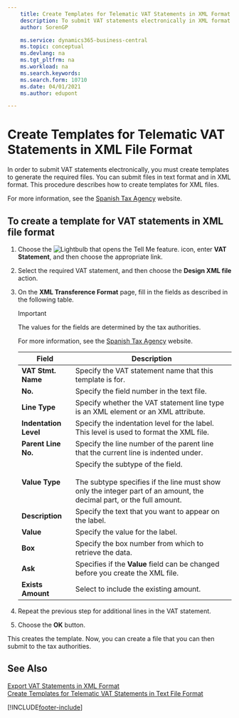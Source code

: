 ```yaml
---
    title: Create Templates for Telematic VAT Statements in XML Format (ES)
    description: To submit VAT statements electronically in XML format in the Spanish version of Business Central, create templates to manage the formats.
    author: SorenGP

    ms.service: dynamics365-business-central
    ms.topic: conceptual
    ms.devlang: na
    ms.tgt_pltfrm: na
    ms.workload: na
    ms.search.keywords:
    ms.search.form: 10710
    ms.date: 04/01/2021
    ms.author: edupont

---
```

# Create Templates for Telematic VAT Statements in XML File Format
In order to submit VAT statements electronically, you must create templates to generate the required files. You can submit files in text format and in XML format. This procedure describes how to create templates for XML files.  

For more information, see the [Spanish Tax Agency](https://go.microsoft.com/fwlink/?LinkID=238181) website.  

## To create a template for VAT statements in XML file format  

1.  Choose the ![Lightbulb that opens the Tell Me feature.](../../media/ui-search/search_small.png "Tell me what you want to do") icon, enter **VAT Statement**, and then choose the appropriate link.  
2.  Select the required VAT statement, and then choose the **Design XML file** action.  
3.  On the **XML Transference Format** page, fill in the fields as described in the following table.  

    > [!IMPORTANT]  
    >  The values for the fields are determined by the tax authorities.  
    >   
    >  For more information, see the [Spanish Tax Agency](https://go.microsoft.com/fwlink/?LinkID=238181) website.  

    |Field|Description|  
    |---------------------------------|---------------------------------------|  
    |**VAT Stmt. Name**|Specify the VAT statement name that this template is for.|  
    |**No.**|Specify the field number in the text file.|  
    |**Line Type**|Specify whether the VAT statement line type is an XML element or an XML attribute.|  
    |**Indentation Level**|Specify the indentation level for the label. This level is used to format the XML file.|  
    |**Parent Line No.**|Specify the line number of the parent line that the current line is indented under.|  
    |**Value Type**|Specify the subtype of the field.<br /><br /> The subtype specifies if the line must show only the integer part of an amount, the decimal part, or the full amount.|  
    |**Description**|Specify the text that you want to appear on the label.|  
    |**Value**|Specify the value for the label.|  
    |**Box**|Specify the box number from which to retrieve the data.|  
    |**Ask**|Specifies if the **Value** field can be changed before you create the XML file.|  
    |**Exists Amount**|Select to include the existing amount.|  

4.  Repeat the previous step for additional lines in the VAT statement.  
5.  Choose the **OK** button.  

This creates the template. Now, you can create a file that you can then submit to the tax authorities.  

## See Also  
 [Export VAT Statements in XML Format](how-to-export-vat-statements-in-xml-format.md)   
 [Create Templates for Telematic VAT Statements in Text File Format](how-to-create-templates-for-telematic-vat-statements-in-text-file-format.md)


[!INCLUDE[footer-include](../../includes/footer-banner.md)]